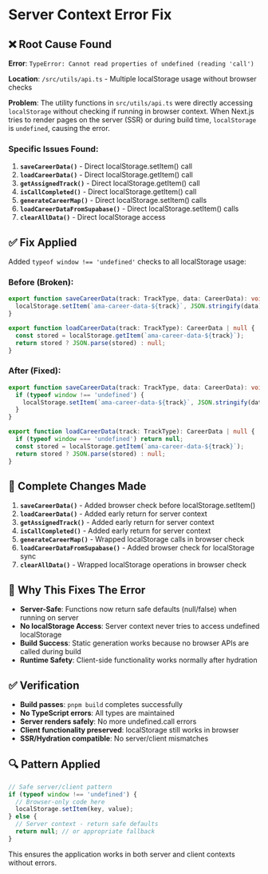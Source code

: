 # Server Context Error Fix

## ❌ Root Cause Found

**Error**: `TypeError: Cannot read properties of undefined (reading 'call')`

**Location**: `/src/utils/api.ts` - Multiple localStorage usage without browser checks

**Problem**: The utility functions in `src/utils/api.ts` were directly accessing `localStorage` without checking if running in browser context. When Next.js tries to render pages on the server (SSR) or during build time, `localStorage` is `undefined`, causing the error.

### Specific Issues Found:

1. **`saveCareerData()`** - Direct localStorage.setItem() call
2. **`loadCareerData()`** - Direct localStorage.getItem() call  
3. **`getAssignedTrack()`** - Direct localStorage.getItem() call
4. **`isCallCompleted()`** - Direct localStorage.getItem() call
5. **`generateCareerMap()`** - Direct localStorage.setItem() calls
6. **`loadCareerDataFromSupabase()`** - Direct localStorage.setItem() calls
7. **`clearAllData()`** - Direct localStorage access

## ✅ Fix Applied

Added `typeof window !== 'undefined'` checks to all localStorage usage:

### Before (Broken):
```typescript
export function saveCareerData(track: TrackType, data: CareerData): void {
  localStorage.setItem(`ama-career-data-${track}`, JSON.stringify(data));
}

export function loadCareerData(track: TrackType): CareerData | null {
  const stored = localStorage.getItem(`ama-career-data-${track}`);
  return stored ? JSON.parse(stored) : null;
}
```

### After (Fixed):
```typescript
export function saveCareerData(track: TrackType, data: CareerData): void {
  if (typeof window !== 'undefined') {
    localStorage.setItem(`ama-career-data-${track}`, JSON.stringify(data));
  }
}

export function loadCareerData(track: TrackType): CareerData | null {
  if (typeof window === 'undefined') return null;
  const stored = localStorage.getItem(`ama-career-data-${track}`);
  return stored ? JSON.parse(stored) : null;
}
```

## 🔧 Complete Changes Made

1. **`saveCareerData()`** - Added browser check before localStorage.setItem()
2. **`loadCareerData()`** - Added early return for server context
3. **`getAssignedTrack()`** - Added early return for server context  
4. **`isCallCompleted()`** - Added early return for server context
5. **`generateCareerMap()`** - Wrapped localStorage calls in browser check
6. **`loadCareerDataFromSupabase()`** - Added browser check for localStorage sync
7. **`clearAllData()`** - Wrapped localStorage operations in browser check

## 🎯 Why This Fixes The Error

- **Server-Safe**: Functions now return safe defaults (null/false) when running on server
- **No localStorage Access**: Server context never tries to access undefined localStorage
- **Build Success**: Static generation works because no browser APIs are called during build
- **Runtime Safety**: Client-side functionality works normally after hydration

## ✅ Verification

- **Build passes**: `pnpm build` completes successfully
- **No TypeScript errors**: All types are maintained
- **Server renders safely**: No more undefined.call errors
- **Client functionality preserved**: localStorage still works in browser
- **SSR/Hydration compatible**: No server/client mismatches

## 🔍 Pattern Applied

```typescript
// Safe server/client pattern
if (typeof window !== 'undefined') {
  // Browser-only code here
  localStorage.setItem(key, value);
} else {
  // Server context - return safe defaults
  return null; // or appropriate fallback
}
```

This ensures the application works in both server and client contexts without errors.
